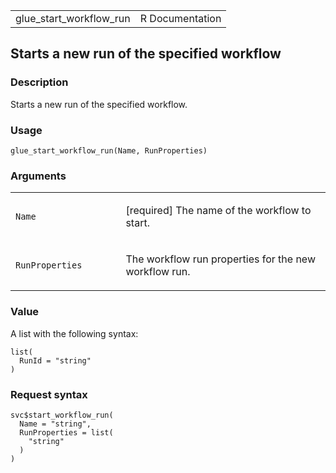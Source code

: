 <table style="width: 100%;">
<tbody>
<tr class="odd">
<td>glue_start_workflow_run</td>
<td style="text-align: right;">R Documentation</td>
</tr>
</tbody>
</table>

## Starts a new run of the specified workflow

### Description

Starts a new run of the specified workflow.

### Usage

    glue_start_workflow_run(Name, RunProperties)

### Arguments

<table>
<colgroup>
<col style="width: 35%" />
<col style="width: 65%" />
</colgroup>
<tbody>
<tr class="odd">
<td><code id="glue_start_workflow_run_:_Name">Name</code></td>
<td><p>[required] The name of the workflow to start.</p></td>
</tr>
<tr class="even">
<td><code
id="glue_start_workflow_run_:_RunProperties">RunProperties</code></td>
<td><p>The workflow run properties for the new workflow run.</p></td>
</tr>
</tbody>
</table>

### Value

A list with the following syntax:

    list(
      RunId = "string"
    )

### Request syntax

    svc$start_workflow_run(
      Name = "string",
      RunProperties = list(
        "string"
      )
    )
